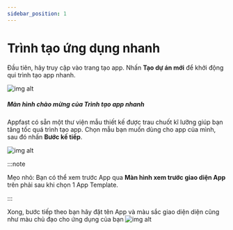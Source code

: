 ```yaml
---
sidebar_position: 1
---
```


# Trình tạo ứng dụng nhanh

Đầu tiên, hãy truy cập vào trang tạo app. Nhấn **Tạo dự án mới** để khởi động qui trình tạo app nhanh.

![img alt](/img/create-app/wizard/200508-trinh-tao-app-nhanh-01.jpeg)

##### Màn hình chào mừng của Trình tạo app nhanh ####

Appfast có sẵn một thư viện mẫu thiết kế được trau chuốt kĩ lưỡng giúp bạn tăng tốc quá trình tạo app. Chọn mẫu bạn muốn dùng cho app của mình, sau đó nhấn **Bước kế tiếp**.

![img alt](/img/create-app/wizard/200508-trinh-tao-app-nhanh-02.jpeg)

:::note

Mẹo nhỏ: Bạn có thể xem trước App qua **Màn hình xem trước giao diện App** trên phải sau khi chọn 1 App Template.

:::

Xong, bước tiếp theo bạn hãy đặt tên App và màu sắc giao diện diện cũng như màu chủ đạo cho ứng dụng của bạn
![img alt](/img/create-app/wizard/200508-trinh-tao-app-nhanh-05.jpeg)